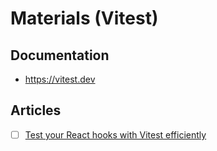 # Materials (Vitest)

## Documentation

- <https://vitest.dev>

## Articles

- [ ] [Test your React hooks with Vitest efficiently](https://mayashavin.com/articles/test-react-hooks-with-vitest)
